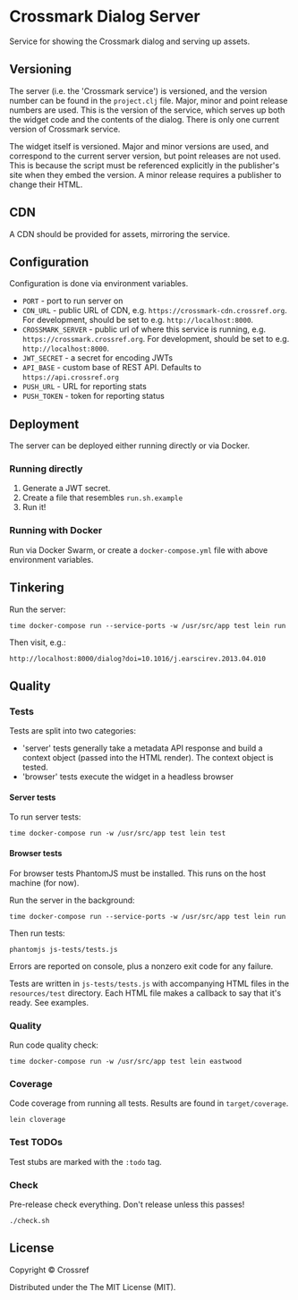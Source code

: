 # Crossmark Dialog Server

Service for showing the Crossmark dialog and serving up assets.

## Versioning

The server (i.e. the 'Crossmark service') is versioned, and the version number can be found in the `project.clj` file. Major, minor and point release numbers are used. This is the version of the service, which serves up both the widget code and the contents of the dialog. There is only one current version of Crossmark service.

The widget itself is versioned. Major and minor versions are used, and correspond to the current server version, but point releases are not used. This is because the script must be referenced explicitly in the publisher's site when they embed the version. A minor release requires a publisher to change their HTML. 

## CDN

A CDN should be provided for assets, mirroring the service.

## Configuration

Configuration is done via environment variables.

 - `PORT` - port to run server on
 - `CDN_URL` - public URL of CDN, e.g. `https://crossmark-cdn.crossref.org`. For development, should be set to e.g. `http://localhost:8000`.
 - `CROSSMARK_SERVER` - public url of where this service is running, e.g. `https://crossmark.crossref.org`. For development, should be set to e.g. `http://localhost:8000`.
 - `JWT_SECRET` - a secret for encoding JWTs
 - `API_BASE` - custom base of REST API. Defaults to `https://api.crossref.org`
 - `PUSH_URL` - URL for reporting stats
 - `PUSH_TOKEN` - token for reporting status

## Deployment

The server can be deployed either running directly or via Docker.

### Running directly

1. Generate a JWT secret.
2. Create a file that resembles `run.sh.example`
3. Run it! 

### Running with Docker

Run via Docker Swarm, or create a `docker-compose.yml` file with above environment variables.

## Tinkering

Run the server:

    time docker-compose run --service-ports -w /usr/src/app test lein run

Then visit, e.g.:

    http://localhost:8000/dialog?doi=10.1016/j.earscirev.2013.04.010

## Quality

### Tests 

Tests are split into two categories:

 - 'server' tests generally take a metadata API response and build a context object (passed into the HTML render). The context object is tested.
 - 'browser' tests execute the widget in a headless browser

#### Server tests

To run server tests:

    time docker-compose run -w /usr/src/app test lein test

#### Browser tests

For browser tests PhantomJS must be installed. This runs on the host machine (for now).

Run the server in the background:

    time docker-compose run --service-ports -w /usr/src/app test lein run

Then run tests:

    phantomjs js-tests/tests.js

Errors are reported on console, plus a nonzero exit code for any failure.

Tests are written in `js-tests/tests.js` with accompanying HTML files in the `resources/test` directory. Each HTML file makes a callback to say that it's ready. See examples.

### Quality

Run code quality check:

    time docker-compose run -w /usr/src/app test lein eastwood

### Coverage

Code coverage from running all tests. Results are found in `target/coverage`.

    lein cloverage

### Test TODOs

Test stubs are marked with the `:todo` tag.

### Check

Pre-release check everything. Don't release unless this passes!

    ./check.sh

## License

Copyright © Crossref

Distributed under the The MIT License (MIT).
